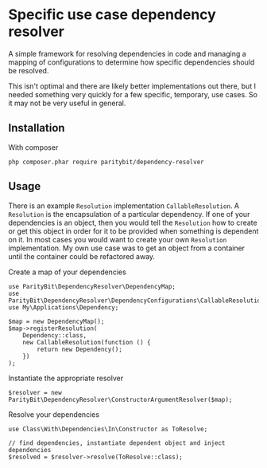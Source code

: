 # Specific use case dependency resolver

A simple framework for resolving dependencies in code and managing a mapping of
configurations to determine how specific dependencies should be resolved.

This isn't optimal and there are likely better implementations out there, but
I needed something very quickly for a few specific, temporary, use cases. So
it may not be very useful in general.

## Installation

With composer

    php composer.phar require paritybit/dependency-resolver

## Usage

There is an example `Resolution` implementation `CallableResolution`. A `Resolution`
is the encapsulation of a particular dependency. If one of your dependencies is
an object, then you would tell the `Resolution` how to create or get this object
in order for it to be provided when something is dependent on it. In most cases
you would want to create your own `Resolution` implementation. My own use case
was to get an object from a container until the container could be refactored
away.

Create a map of your dependencies

    use ParityBit\DependencyResolver\DependencyMap;
    use ParityBit\DependencyResolver\DependencyConfigurations\CallableResolution;
    use My\Applications\Dependency;

    $map = new DependencyMap();
    $map->registerResolution(
        Dependency::class,
        new CallableResolution(function () {
            return new Dependency();
        })
    );


Instantiate the appropriate resolver

    $resolver = new ParityBit\DependencyResolver\ConstructorArgumentResolver($map);

Resolve your dependencies

    use Class\With\Dependencies\In\Constructor as ToResolve;

    // find dependencies, instantiate dependent object and inject dependencies
    $resolved = $resolver->resolve(ToResolve::class);
